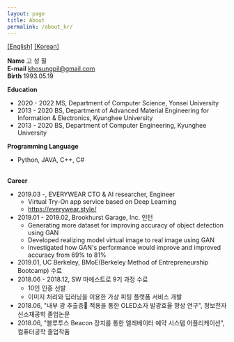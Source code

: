 ```yaml
---
layout: page
title: About
permalink: /about_kr/
---
```


<a href = "/about">[English]</a>
<a href = "/about_kr">[Korean]</a>


<b>Name</b> 고 성 필<br>
<b>E-mail</b> khosungpil@gmail.com<br>
<b>Birth</b> 1993.05.19<br>

<b>Education</b><br>
* 2020 - 2022 MS, Department of Computer Science, Yonsei University<br>
* 2013 - 2020 BS, Department of Advanced Material Engineering for Information & Electronics, Kyunghee University<br>
* 2013 - 2020 BS, Department of Computer Engineering, Kyunghee University<br>

<b>Programming Language</b><br>
* Python, JAVA, C++, C#<br><br>

<b>Career</b><br>
* 2019.03 -, EVERYWEAR CTO & AI researcher, Engineer
  - Virtual Try-On app service based on Deep Learning
  - <a href="https://everywear.style">https://everywear.style/</a>
* 2019.01 - 2019.02, Brookhurst Garage, Inc. 인턴
  - Generating more dataset for improving accuracy of object detection using GAN
  - Developed realizing model virtual image to real image using GAN
  - Investigated how GAN's performance would improve and improved accuracy from 69% to 81%
* 2019.01, UC Berkeley, BMoE(Berkeley Method of Entrepreneurship Bootcamp) 수료
* 2018.06 - 2018.12, SW 마에스트로 9기 과정 수료
  - 10인 인증 선발
  - 이미지 처리와 딥러닝을 이용한 가상 피팅 플랫폼 서비스 개발
* 2018.06, "내부 광 추출층 적용을 통한 OLED소자 발광효율 향상 연구", 정보전자신소재공학 졸업논문
* 2018.06, "블루투스 Beacon 장치를 통한 엘레베이터 예약 시스템 어플리케이션",  컴퓨터공학 졸업작품




